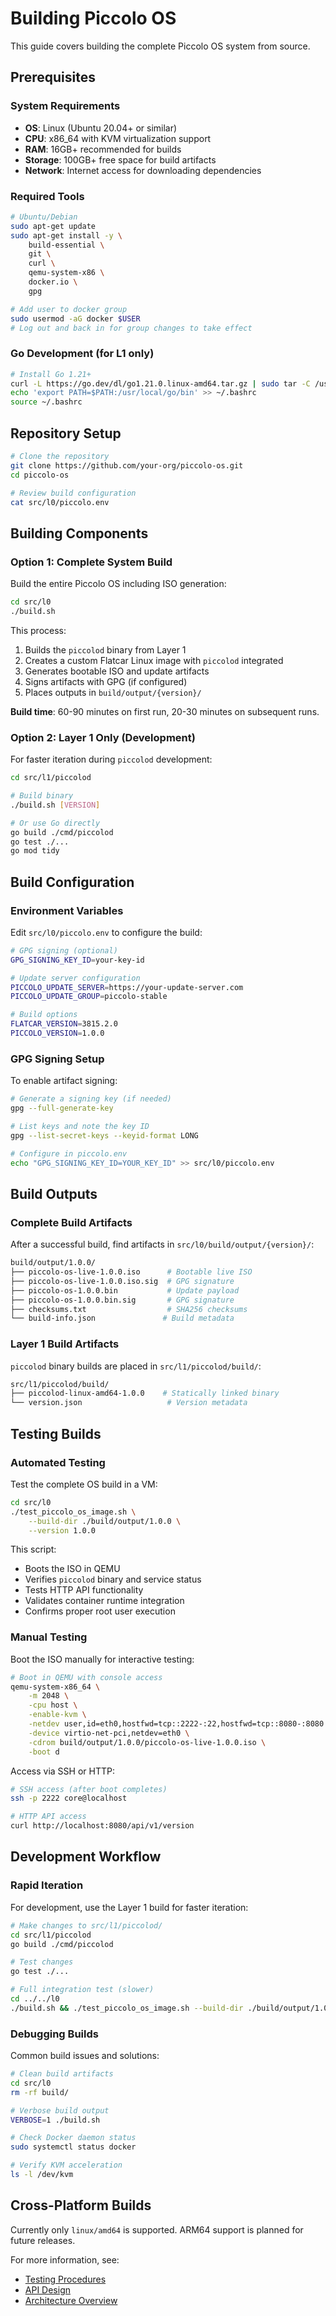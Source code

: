 # Building Piccolo OS

This guide covers building the complete Piccolo OS system from source.

## Prerequisites

### System Requirements
- **OS**: Linux (Ubuntu 20.04+ or similar)
- **CPU**: x86_64 with KVM virtualization support  
- **RAM**: 16GB+ recommended for builds
- **Storage**: 100GB+ free space for build artifacts
- **Network**: Internet access for downloading dependencies

### Required Tools
```bash
# Ubuntu/Debian
sudo apt-get update
sudo apt-get install -y \
    build-essential \
    git \
    curl \
    qemu-system-x86 \
    docker.io \
    gpg

# Add user to docker group
sudo usermod -aG docker $USER
# Log out and back in for group changes to take effect
```

### Go Development (for L1 only)
```bash
# Install Go 1.21+
curl -L https://go.dev/dl/go1.21.0.linux-amd64.tar.gz | sudo tar -C /usr/local -xzf -
echo 'export PATH=$PATH:/usr/local/go/bin' >> ~/.bashrc
source ~/.bashrc
```

## Repository Setup

```bash
# Clone the repository
git clone https://github.com/your-org/piccolo-os.git
cd piccolo-os

# Review build configuration
cat src/l0/piccolo.env
```

## Building Components

### Option 1: Complete System Build

Build the entire Piccolo OS including ISO generation:

```bash
cd src/l0
./build.sh
```

This process:
1. Builds the `piccolod` binary from Layer 1
2. Creates a custom Flatcar Linux image with `piccolod` integrated
3. Generates bootable ISO and update artifacts  
4. Signs artifacts with GPG (if configured)
5. Places outputs in `build/output/{version}/`

**Build time**: 60-90 minutes on first run, 20-30 minutes on subsequent runs.

### Option 2: Layer 1 Only (Development)

For faster iteration during `piccolod` development:

```bash
cd src/l1/piccolod

# Build binary
./build.sh [VERSION]

# Or use Go directly
go build ./cmd/piccolod
go test ./...
go mod tidy
```

## Build Configuration

### Environment Variables

Edit `src/l0/piccolo.env` to configure the build:

```bash
# GPG signing (optional)
GPG_SIGNING_KEY_ID=your-key-id

# Update server configuration  
PICCOLO_UPDATE_SERVER=https://your-update-server.com
PICCOLO_UPDATE_GROUP=piccolo-stable

# Build options
FLATCAR_VERSION=3815.2.0
PICCOLO_VERSION=1.0.0
```

### GPG Signing Setup

To enable artifact signing:

```bash
# Generate a signing key (if needed)
gpg --full-generate-key

# List keys and note the key ID
gpg --list-secret-keys --keyid-format LONG

# Configure in piccolo.env
echo "GPG_SIGNING_KEY_ID=YOUR_KEY_ID" >> src/l0/piccolo.env
```

## Build Outputs

### Complete Build Artifacts

After a successful build, find artifacts in `src/l0/build/output/{version}/`:

```bash
build/output/1.0.0/
├── piccolo-os-live-1.0.0.iso      # Bootable live ISO
├── piccolo-os-live-1.0.0.iso.sig  # GPG signature
├── piccolo-os-1.0.0.bin           # Update payload
├── piccolo-os-1.0.0.bin.sig       # GPG signature  
├── checksums.txt                  # SHA256 checksums
└── build-info.json               # Build metadata
```

### Layer 1 Build Artifacts  

`piccolod` binary builds are placed in `src/l1/piccolod/build/`:

```bash
src/l1/piccolod/build/
├── piccolod-linux-amd64-1.0.0    # Statically linked binary
└── version.json                   # Version metadata
```

## Testing Builds

### Automated Testing

Test the complete OS build in a VM:

```bash
cd src/l0
./test_piccolo_os_image.sh \
    --build-dir ./build/output/1.0.0 \
    --version 1.0.0
```

This script:
- Boots the ISO in QEMU  
- Verifies `piccolod` binary and service status
- Tests HTTP API functionality
- Validates container runtime integration
- Confirms proper root user execution

### Manual Testing

Boot the ISO manually for interactive testing:

```bash
# Boot in QEMU with console access
qemu-system-x86_64 \
    -m 2048 \
    -cpu host \
    -enable-kvm \
    -netdev user,id=eth0,hostfwd=tcp::2222-:22,hostfwd=tcp::8080-:8080 \
    -device virtio-net-pci,netdev=eth0 \
    -cdrom build/output/1.0.0/piccolo-os-live-1.0.0.iso \
    -boot d
```

Access via SSH or HTTP:
```bash  
# SSH access (after boot completes)
ssh -p 2222 core@localhost

# HTTP API access
curl http://localhost:8080/api/v1/version
```

## Development Workflow

### Rapid Iteration

For development, use the Layer 1 build for faster iteration:

```bash
# Make changes to src/l1/piccolod/
cd src/l1/piccolod
go build ./cmd/piccolod

# Test changes
go test ./...

# Full integration test (slower)
cd ../../l0
./build.sh && ./test_piccolo_os_image.sh --build-dir ./build/output/1.0.0 --version 1.0.0
```

### Debugging Builds

Common build issues and solutions:

```bash
# Clean build artifacts  
cd src/l0
rm -rf build/

# Verbose build output
VERBOSE=1 ./build.sh

# Check Docker daemon status
sudo systemctl status docker

# Verify KVM acceleration
ls -l /dev/kvm
```

## Cross-Platform Builds

Currently only `linux/amd64` is supported. ARM64 support is planned for future releases.

For more information, see:
- [Testing Procedures](testing.md)
- [API Design](api-design.md) 
- [Architecture Overview](../architecture/overview.md)